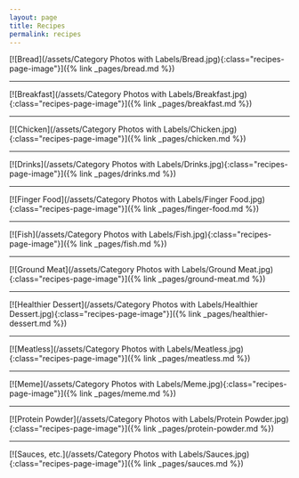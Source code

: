```yaml
---
layout: page
title: Recipes
permalink: recipes
---
```


[![Bread](/assets/Category Photos with Labels/Bread.jpg){:class="recipes-page-image"}]({% link _pages/bread.md %})
<hr>
[![Breakfast](/assets/Category Photos with Labels/Breakfast.jpg){:class="recipes-page-image"}]({% link _pages/breakfast.md %})
<hr>
[![Chicken](/assets/Category Photos with Labels/Chicken.jpg){:class="recipes-page-image"}]({% link _pages/chicken.md %})
<hr>
[![Drinks](/assets/Category Photos with Labels/Drinks.jpg){:class="recipes-page-image"}]({% link _pages/drinks.md %})
<hr>
[![Finger Food](/assets/Category Photos with Labels/Finger Food.jpg){:class="recipes-page-image"}]({% link _pages/finger-food.md %})
<hr>
[![Fish](/assets/Category Photos with Labels/Fish.jpg){:class="recipes-page-image"}]({% link _pages/fish.md %})
<hr>
[![Ground Meat](/assets/Category Photos with Labels/Ground Meat.jpg){:class="recipes-page-image"}]({% link _pages/ground-meat.md %})
<hr>
[![Healthier Dessert](/assets/Category Photos with Labels/Healthier Dessert.jpg){:class="recipes-page-image"}]({% link _pages/healthier-dessert.md %})
<hr>
[![Meatless](/assets/Category Photos with Labels/Meatless.jpg){:class="recipes-page-image"}]({% link _pages/meatless.md %})
<hr>
[![Meme](/assets/Category Photos with Labels/Meme.jpg){:class="recipes-page-image"}]({% link _pages/meme.md %})
<hr>
[![Protein Powder](/assets/Category Photos with Labels/Protein Powder.jpg){:class="recipes-page-image"}]({% link _pages/protein-powder.md %})
<hr>
[![Sauces, etc.](/assets/Category Photos with Labels/Sauces.jpg){:class="recipes-page-image"}]({% link _pages/sauces.md %})
